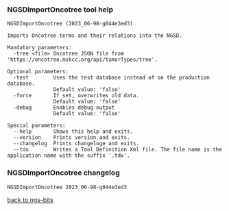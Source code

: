 ### NGSDImportOncotree tool help
	NGSDImportOncotree (2023_06-98-g044e3ed3)
	
	Imports Oncotree terms and their relations into the NGSD.
	
	Mandatory parameters:
	  -tree <file> Oncotree JSON file from 'https://oncotree.mskcc.org/api/tumorTypes/tree'.
	
	Optional parameters:
	  -test        Uses the test database instead of on the production database.
	               Default value: 'false'
	  -force       If set, overwrites old data.
	               Default value: 'false'
	  -debug       Enables debug output
	               Default value: 'false'
	
	Special parameters:
	  --help       Shows this help and exits.
	  --version    Prints version and exits.
	  --changelog  Prints changeloge and exits.
	  --tdx        Writes a Tool Definition Xml file. The file name is the application name with the suffix '.tdx'.
	
### NGSDImportOncotree changelog
	NGSDImportOncotree 2023_06-98-g044e3ed3
	
[back to ngs-bits](https://github.com/imgag/ngs-bits)